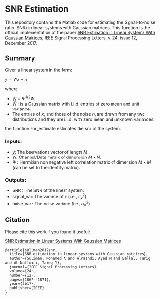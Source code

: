 # SNR Estimation

This repository contains the Matlab code for estimating the Signal-to-noise ratio (SNR) in linear systems with Gaussian matrices. This function is the official implementation of the paper [SNR Estimation in Linear Systems With Gaussian Matrices](https://ieeexplore.ieee.org/abstract/document/8052123), IEEE Signal Processing Letters, v. 24, issue 12, December 2017.  


## Summary 

Given a linear system in the form:

$y = Wx + n$  

where:
- $W$  =  $\Psi^{1/2} \bar{W}$.   
- $\bar{W}$ : is a Gaussian matrix with i.i.d. entries of zero mean and unit variance.
- The entries of $x$, and those of the noise $n$, are drawn from any two distributions and they are i.i.d. with zero mean and unknown variances.

the function snr_estimate estimates the snr of the system. 


### Inputs:

- $y$: The bservations vector of length $M$.
- $\bar{W}$:  Channel/Data matrix of dimension $M \times N$.
- $\Psi$ : Hermitian non negative left correlation matrix of dimension $M \times M$ (can be set to the identity matrix).

### Outputs:

- SNR       :   The SNR of the linear system.
- signal_var:   The varince of $x$ (i.e., $\sigma_{x}^{2})$.
- noise_var :   The noise varince (i.e., $\sigma_{n}^{2})$.




## Citation

Please cite this work if you found it useful:

[SNR Estimation in Linear Systems With Gaussian Matrices](https://ieeexplore.ieee.org/abstract/document/8052123)

```
@article{suliman2017snr,
  title={SNR estimation in linear systems with Gaussian matrices},
  author={Suliman, Mohamed A and Alrashdi, Ayed M and Ballal, Tarig and Al-Naffouri, Tareq Y},
  journal={IEEE Signal Processing Letters},
  volume={24},
  number={12},
  pages={1867--1871},
  year={2017},
  publisher={IEEE}
}
